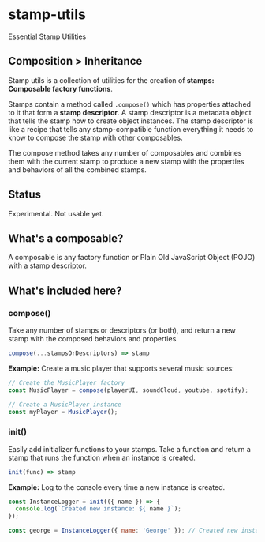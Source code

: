 # stamp-utils

Essential Stamp Utilities

## Composition > Inheritance

Stamp utils is a collection of utilities for the creation of **stamps: Composable factory functions**.

Stamps contain a method called `.compose()` which has properties attached to it that form a **stamp descriptor**. A stamp descriptor is a metadata object that tells the stamp how to create object instances. The stamp descriptor is like a recipe that tells any stamp-compatible function everything it needs to know to compose the stamp with other composables.

The compose method takes any number of composables and combines them with the current stamp to produce a new stamp with the properties and behaviors of all the combined stamps.


## Status

Experimental. Not usable yet.


## What's a composable?

A composable is any factory function or Plain Old JavaScript Object (POJO) with a stamp descriptor.


## What's included here?

### compose()

Take any number of stamps or descriptors (or both), and return a new stamp with the composed behaviors and properties.

```js
compose(...stampsOrDescriptors) => stamp
```

**Example:** Create a music player that supports several music sources:

```js
// Create the MusicPlayer factory
const MusicPlayer = compose(playerUI, soundCloud, youtube, spotify);

// Create a MusicPlayer instance
const myPlayer = MusicPlayer();
```

### init()

Easily add initializer functions to your stamps. Take a function and return a stamp that runs the function when an instance is created.

```js
init(func) => stamp
```

**Example:** Log to the console every time a new instance is created.

```js
const InstanceLogger = init(({ name }) => {
  console.log(`Created new instance: ${ name }`);
});

const george = InstanceLogger({ name: 'George' }); // Created new instance: George
```
